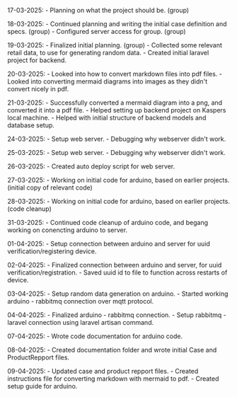17-03-2025:
    - Planning on what the project should be. (group)

18-03-2025:
    - Continued planning and writing the initial case definition and specs. (group)
    - Configured server access for group. (group)

19-03-2025:
    - Finalized initial planning. (group)
    - Collected some relevant retail data, to use for generating random data. 
    - Created initial laravel project for backend.

20-03-2025:
    - Looked into how to convert markdown files into pdf files.
    - Looked into converting mermaid diagrams into images as they didn't convert nicely in pdf.

21-03-2025:
    - Successfully converted a mermaid diagram into a png, and converted it into a pdf file.
    - Helped setting up backend project on Kaspers local machine.
    - Helped with initial structure of backend models and database setup.

24-03-2025:
    - Setup web server.
    - Debugging why webserver didn't work.

25-03-2025:
    - Setup web server.
    - Debugging why webserver didn't work.

26-03-2025:
    - Created auto deploy script for web server.

27-03-2025:
    - Working on initial code for arduino, based on earlier projects. (initial copy of relevant code)

28-03-2025:
    - Working on initial code for arduino, based on earlier projects. (code cleanup)

31-03-2025:
    - Continued code cleanup of arduino code, and begang working on conencting arduino to server. 

01-04-2025:
    - Setup connection between arduino and server for uuid verification/registering device.

02-04-2025:
    - Finalized connection between arduino and server, for uuid verification/registration.
    - Saved uuid id to file to function across restarts of device.

03-04-2025:
    - Setup random data generation on arduino.
    - Started working arduino - rabbitmq connection over mqtt protocol.

04-04-2025:
    - Finalized arduino - rabbitmq connection.
    - Setup rabbitmq - laravel connection using laravel artisan command.

07-04-2025:
    - Wrote code documentation for arduino code.

08-04-2025:
    - Created documentation folder and wrote initial Case and ProductRepport files.

09-04-2025:
    - Updated case and product repport files.
    - Created instructions file for converting markdown with mermaid to pdf.
    - Created setup guide for arduino.

